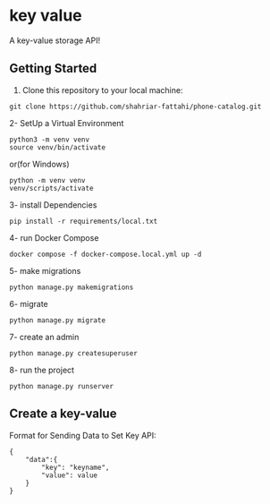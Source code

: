 # key value

A key-value storage API!


## Getting Started
1. Clone this repository to your local machine:
```
git clone https://github.com/shahriar-fattahi/phone-catalog.git
```
2- SetUp a Virtual Environment
```
python3 -m venv venv
source venv/bin/activate
```
or(for Windows)
```
python -m venv venv
venv/scripts/activate
```
3- install Dependencies
```
pip install -r requirements/local.txt
```
4- run Docker Compose
```
docker compose -f docker-compose.local.yml up -d     
```

5- make migrations
```
python manage.py makemigrations
```
6- migrate
```
python manage.py migrate
```

7- create an admin
```
python manage.py createsuperuser
```

8- run the project
```
python manage.py runserver
```

## Create a key-value
Format for Sending Data to Set Key API:
```
{
    "data":{
        "key": "keyname",
        "value": value
    }
}
```
